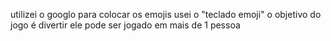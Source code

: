 utilizei o googlo para colocar os emojis usei o "teclado emoji"
o objetivo do jogo é divertir 
ele pode ser jogado em mais de 1 pessoa
